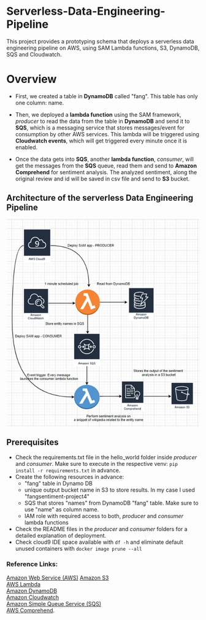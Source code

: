 # Serverless-Data-Engineering-Pipeline
This project provides a prototyping schema that deploys a serverless data engineering pipeline on AWS, using SAM Lambda functions, S3, DynamoDB, SQS and Cloudwatch.

# Overview
* First, we created a table in **DynamoDB** called "fang". This table has only one column: name.

* Then, we deployed a **lambda function** using the SAM framework, *producer* to read the data from the table in **DynamoDB** and send it to **SQS**, which is a messaging service that stores messages/event for consumption by other AWS services. This lambda will be triggered using **Cloudwatch events**, which will get triggered every minute once it is enabled.

* Once the data gets into **SQS**, another **lambda function**, *consumer*, will get the messages from the **SQS** queue, read them and send to **Amazon Comprehend** for sentiment analysis. The analyzed sentiment, along the original review and id will be saved in csv file and send to **S3** bucket.

## Architecture of the serverless Data Engineering Pipeline

<img src="img/serverless_architecture.png"
     alt="Markdown Monster icon"
     width="800"
     align="center"
     style="float: center; margin-right: 10px;" />

## Prerequisites

- Check the requirements.txt file in the hello_world folder inside *producer* and *consumer*. Make sure to execute in the respective venv: `pip install -r requirements.txt` in advance.
- Create the following resources in advance:
  - "fang" table in Dynamo DB
  - unique output bucket name in S3 to store results. In my case I used "fangsentiment-project4"
  - SQS that stores "names" from DynamoDB "fang" table. Make sure to use "name" as column name.
  - IAM role with required access to both, *producer* and *consumer* lambda functions
- Check the README files in the *producer* and *consumer* folders for a detailed explanation of deployment.
- Check cloud9 IDE space available with `df -h` and eliminate default unused containers with `docker image prune --all`

### Reference Links:

[Amazon Web Service (AWS)](https://aws.amazon.com)
[Amazon S3](https://aws.amazon.com/s3/)   
[AWS Lambda](https://aws.amazon.com/lambda/)    
[Amazon DynamoDB](https://aws.amazon.com/dynamodb/)    
[Amazon Cloudwatch](https://aws.amazon.com/cloudwatch/)    
[Amazon Simple Queue Service (SQS)](https://aws.amazon.com/sqs/)   
[AWS Comprehend](https://aws.amazon.com/comprehend/).
